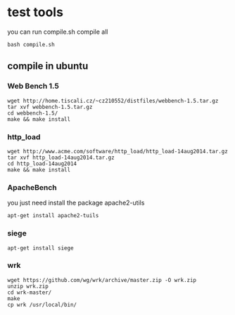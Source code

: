 # test tools
you can run compile.sh compile all
```
bash compile.sh
```

## compile in ubuntu 
### Web Bench 1.5
```
wget http://home.tiscali.cz/~cz210552/distfiles/webbench-1.5.tar.gz
tar xvf webbench-1.5.tar.gz
cd webbench-1.5/
make && make install
```
### http_load
```
wget http://www.acme.com/software/http_load/http_load-14aug2014.tar.gz
tar xvf http_load-14aug2014.tar.gz
cd http_load-14aug2014
make && make install
```
### ApacheBench
you just need install the package apache2-utils
```
apt-get install apache2-tuils
```
### siege
```
apt-get install siege
```
### wrk
```
wget https://github.com/wg/wrk/archive/master.zip -O wrk.zip
unzip wrk.zip
cd wrk-master/
make
cp wrk /usr/local/bin/
```
